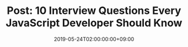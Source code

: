 ---
title: "Post: 10 Interview Questions Every JavaScript Developer Should Know"
date: 2019-05-24T02:00:00:00+09:00
categories:
  - Blog
tags:
  - Javascript
  - interview
  - Questions
  - Developer
link: https://medium.com/javascript-scene/10-interview-questions-every-javascript-developer-should-know-6fa6bdf5ad95
---
